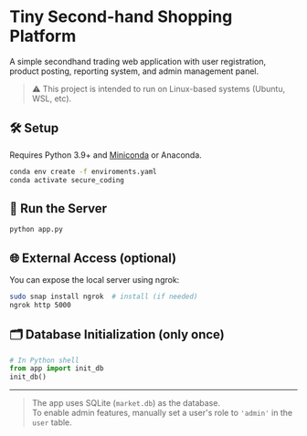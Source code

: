 # Tiny Second-hand Shopping Platform 

A simple secondhand trading web application with user registration, product posting, reporting system, and admin management panel.

> ⚠️ This project is intended to run on Linux-based systems (Ubuntu, WSL, etc).

## 🛠 Setup

Requires Python 3.9+ and [Miniconda](https://docs.anaconda.com/free/miniconda/index.html) or Anaconda.

```bash
conda env create -f enviroments.yaml
conda activate secure_coding
```

## 🚀 Run the Server

```bash
python app.py
```

## 🌐 External Access (optional)

You can expose the local server using ngrok:

```bash
sudo snap install ngrok  # install (if needed)
ngrok http 5000
```

## 🗂 Database Initialization (only once)

```python
# In Python shell
from app import init_db
init_db()
```

---

> The app uses SQLite (`market.db`) as the database.  
> To enable admin features, manually set a user's role to `'admin'` in the `user` table.

